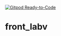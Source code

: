 [![Gitpod Ready-to-Code](https://img.shields.io/badge/Gitpod-Ready--to--code-blue?logo=gitpod)](https://gitpod.io/#https://github.com/jujalu/front_labv/)

# front_labv


